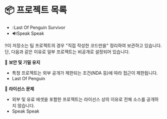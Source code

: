 #

# 📦 프로젝트 목록
- 💧Last Of Penguin Survivor
- 🔊Speak Speak

‼️이 저장소는 팀 프로젝트의 경우 "직접 작성한 코드만을" 정리하여 보관하고 있습니다. <br>
단, 다음과 같은 이유로 일부 프로젝트는 비공개로 설정되어 있습니다.

🔐 **보안 및 기밀 유지**  
- 특정 프로젝트는 외부 공개가 제한되는 조건(NDA 등)에 따라 접근이 제한됩니다.  
- Last Of Penguin

🧩 **라이선스 문제**  
- 외부 및 유료 에셋을 포함한 프로젝트는 라이선스 상의 이유로 전체 소스를 공개하지 않습니다.
- Speak Speak
